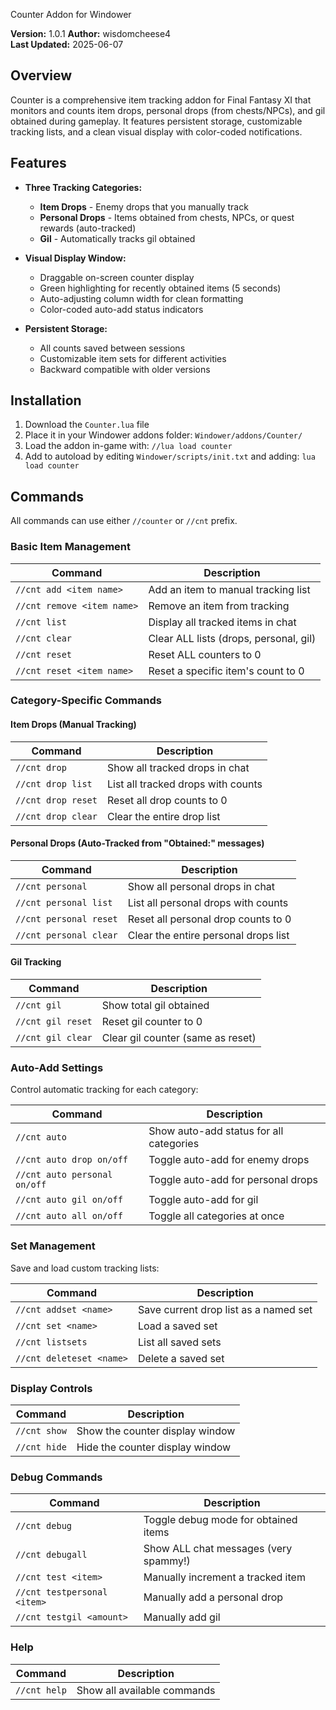  Counter Addon for Windower

**Version:** 1.0.1
**Author:** wisdomcheese4  
**Last Updated:** 2025-06-07

## Overview

Counter is a comprehensive item tracking addon for Final Fantasy XI that monitors and counts item drops, personal drops (from chests/NPCs), and gil obtained during gameplay. It features persistent storage, customizable tracking lists, and a clean visual display with color-coded notifications.

## Features

- **Three Tracking Categories:**
  - **Item Drops** - Enemy drops that you manually track
  - **Personal Drops** - Items obtained from chests, NPCs, or quest rewards (auto-tracked)
  - **Gil** - Automatically tracks gil obtained
  
- **Visual Display Window:**
  - Draggable on-screen counter display
  - Green highlighting for recently obtained items (5 seconds)
  - Auto-adjusting column width for clean formatting
  - Color-coded auto-add status indicators

- **Persistent Storage:**
  - All counts saved between sessions
  - Customizable item sets for different activities
  - Backward compatible with older versions

## Installation

1. Download the `Counter.lua` file
2. Place it in your Windower addons folder: `Windower/addons/Counter/`
3. Load the addon in-game with: `//lua load counter`
4. Add to autoload by editing `Windower/scripts/init.txt` and adding: `lua load counter`

## Commands

All commands can use either `//counter` or `//cnt` prefix.

### Basic Item Management

| Command | Description |
|---------|-------------|
| `//cnt add <item name>` | Add an item to manual tracking list |
| `//cnt remove <item name>` | Remove an item from tracking |
| `//cnt list` | Display all tracked items in chat |
| `//cnt clear` | Clear ALL lists (drops, personal, gil) |
| `//cnt reset` | Reset ALL counters to 0 |
| `//cnt reset <item name>` | Reset a specific item's count to 0 |

### Category-Specific Commands

#### Item Drops (Manual Tracking)
| Command | Description |
|---------|-------------|
| `//cnt drop` | Show all tracked drops in chat |
| `//cnt drop list` | List all tracked drops with counts |
| `//cnt drop reset` | Reset all drop counts to 0 |
| `//cnt drop clear` | Clear the entire drop list |

#### Personal Drops (Auto-Tracked from "Obtained:" messages)
| Command | Description |
|---------|-------------|
| `//cnt personal` | Show all personal drops in chat |
| `//cnt personal list` | List all personal drops with counts |
| `//cnt personal reset` | Reset all personal drop counts to 0 |
| `//cnt personal clear` | Clear the entire personal drops list |

#### Gil Tracking
| Command | Description |
|---------|-------------|
| `//cnt gil` | Show total gil obtained |
| `//cnt gil reset` | Reset gil counter to 0 |
| `//cnt gil clear` | Clear gil counter (same as reset) |

### Auto-Add Settings

Control automatic tracking for each category:

| Command | Description |
|---------|-------------|
| `//cnt auto` | Show auto-add status for all categories |
| `//cnt auto drop on/off` | Toggle auto-add for enemy drops |
| `//cnt auto personal on/off` | Toggle auto-add for personal drops |
| `//cnt auto gil on/off` | Toggle auto-add for gil |
| `//cnt auto all on/off` | Toggle all categories at once |

### Set Management

Save and load custom tracking lists:

| Command | Description |
|---------|-------------|
| `//cnt addset <name>` | Save current drop list as a named set |
| `//cnt set <name>` | Load a saved set |
| `//cnt listsets` | List all saved sets |
| `//cnt deleteset <name>` | Delete a saved set |

### Display Controls

| Command | Description |
|---------|-------------|
| `//cnt show` | Show the counter display window |
| `//cnt hide` | Hide the counter display window |

### Debug Commands

| Command | Description |
|---------|-------------|
| `//cnt debug` | Toggle debug mode for obtained items |
| `//cnt debugall` | Show ALL chat messages (very spammy!) |
| `//cnt test <item>` | Manually increment a tracked item |
| `//cnt testpersonal <item>` | Manually add a personal drop |
| `//cnt testgil <amount>` | Manually add gil |

### Help

| Command | Description |
|---------|-------------|
| `//cnt help` | Show all available commands |
